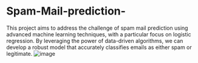 # Spam-Mail-prediction-
This project aims to address the challenge of spam mail prediction using advanced machine learning techniques, with a particular focus on logistic regression. By leveraging the power of data-driven algorithms, we can develop a robust model that accurately classifies emails as either spam or legitimate. 
![image](https://github.com/user-attachments/assets/886eb308-f66b-44d9-ab2b-5f2ac7eaee2c)
